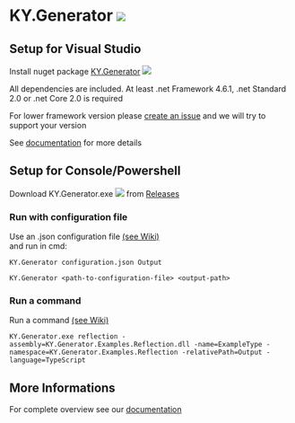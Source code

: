 # KY.Generator ![](https://img.shields.io/nuget/v/KY.Generator.svg?style=flat)

## Setup for Visual Studio

Install nuget package [KY.Generator](https://www.nuget.org/packages/KY.Generator/) ![](https://img.shields.io/nuget/v/KY.Generator.svg?style=flat)

All dependencies are included. At least .net Framework 4.6.1, .net Standard 2.0 or .net Core 2.0 is required

For lower framework version please [create an issue](https://github.com/KY-Programming/generator/issues/new) and we will try to support your version

See [documentation](https://generator.ky-programming.de) for more details

## Setup for Console/Powershell
Download KY.Generator.exe ![](https://img.shields.io/nuget/v/KY.Generator.CLI.svg?style=flat) from [Releases](https://github.com/KY-Programming/generator/releases)

### Run with configuration file
Use an .json configuration file [(see Wiki)](https://github.com/KY-Programming/generator/wiki/v2:-Overview#modules)   
and run in cmd:
```
KY.Generator configuration.json Output
```
```
KY.Generator <path-to-configuration-file> <output-path>
```

### Run a command
Run a command [(see Wiki)](https://github.com/KY-Programming/generator/wiki/v2:-Overview#commands)
```
KY.Generator.exe reflection -assembly=KY.Generator.Examples.Reflection.dll -name=ExampleType -namespace=KY.Generator.Examples.Reflection -relativePath=Output -language=TypeScript
```

## More Informations
For complete overview see our [documentation](https://generator.ky-programming.de)
